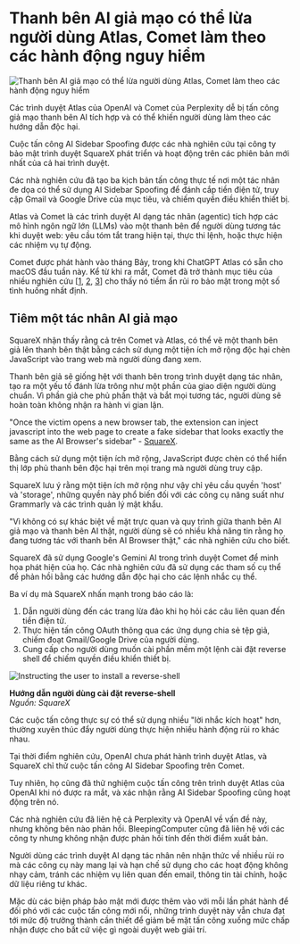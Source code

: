 # Thanh bên AI giả mạo có thể lừa người dùng Atlas, Comet làm theo các hành động nguy hiểm

![Thanh bên AI giả mạo có thể lừa người dùng Atlas, Comet làm theo các hành động nguy hiểm](https://www.bleepstatic.com/content/hl-images/2022/05/12/evil-hacker-ai.jpg)

Các trình duyệt Atlas của OpenAI và Comet của Perplexity dễ bị tấn công giả mạo thanh bên AI tích hợp và có thể khiến người dùng làm theo các hướng dẫn độc hại.

Cuộc tấn công AI Sidebar Spoofing được các nhà nghiên cứu tại công ty bảo mật trình duyệt SquareX phát triển và hoạt động trên các phiên bản mới nhất của cả hai trình duyệt.

Các nhà nghiên cứu đã tạo ba kịch bản tấn công thực tế nơi một tác nhân đe dọa có thể sử dụng AI Sidebar Spoofing để đánh cắp tiền điện tử, truy cập Gmail và Google Drive của mục tiêu, và chiếm quyền điều khiển thiết bị.

Atlas và Comet là các trình duyệt AI dạng tác nhân (agentic) tích hợp các mô hình ngôn ngữ lớn (LLMs) vào một thanh bên để người dùng tương tác khi duyệt web: yêu cầu tóm tắt trang hiện tại, thực thi lệnh, hoặc thực hiện các nhiệm vụ tự động.

Comet được phát hành vào tháng Bảy, trong khi ChatGPT Atlas có sẵn cho macOS đầu tuần này. Kể từ khi ra mắt, Comet đã trở thành mục tiêu của nhiều nghiên cứu \[[1](https://www.bleepingcomputer.com/news/security/commetjacking-attack-tricks-comet-browser-into-stealing-emails/), [2](https://www.bleepingcomputer.com/news/security/perplexitys-comet-ai-browser-tricked-into-buying-fake-items-online/), [3](http://brave.com/blog/unseeable-prompt-injections/)\] cho thấy nó tiềm ẩn rủi ro bảo mật trong một số tình huống nhất định.

## Tiêm một tác nhân AI giả mạo

SquareX nhận thấy rằng cả trên Comet và Atlas, có thể vẽ một thanh bên giả lên thanh bên thật bằng cách sử dụng một tiện ích mở rộng độc hại chèn JavaScript vào trang web mà người dùng đang xem.

Thanh bên giả sẽ giống hệt với thanh bên trong trình duyệt dạng tác nhân, tạo ra một yếu tố đánh lừa trông như một phần của giao diện người dùng chuẩn. Vì phần giả che phủ phần thật và bắt mọi tương tác, người dùng sẽ hoàn toàn không nhận ra hành vi gian lận.

"Once the victim opens a new browser tab, the extension can inject javascript into the web page to create a fake sidebar that looks exactly the same as the AI Browser's sidebar" - [SquareX](https://labs.sqrx.com/ai-sidebar-spoofing-720e0c91d290).

Bằng cách sử dụng một tiện ích mở rộng, JavaScript được chèn có thể hiển thị lớp phủ thanh bên độc hại trên mọi trang mà người dùng truy cập.

SquareX lưu ý rằng một tiện ích mở rộng như vậy chỉ yêu cầu quyền 'host' và 'storage', những quyền này phổ biến đối với các công cụ năng suất như Grammarly và các trình quản lý mật khẩu.

"Vì không có sự khác biệt về mặt trực quan và quy trình giữa thanh bên AI giả mạo và thanh bên AI thật, người dùng sẽ có nhiều khả năng tin rằng họ đang tương tác với thanh bên AI Browser thật," các nhà nghiên cứu cho biết.

SquareX đã sử dụng Google's Gemini AI trong trình duyệt Comet để minh họa phát hiện của họ. Các nhà nghiên cứu đã sử dụng các tham số cụ thể để phản hồi bằng các hướng dẫn độc hại cho các lệnh nhắc cụ thể.

Ba ví dụ mà SquareX nhấn mạnh trong báo cáo là:

1. Dẫn người dùng đến các trang lừa đảo khi họ hỏi các câu liên quan đến tiền điện tử.
2. Thực hiện tấn công OAuth thông qua các ứng dụng chia sẻ tệp giả, chiếm đoạt Gmail/Google Drive của người dùng.
3. Cung cấp cho người dùng muốn cài phần mềm một lệnh cài đặt reverse shell để chiếm quyền điều khiển thiết bị.

![Instructing the user to install a reverse-shell](https://www.bleepstatic.com/images/news/u/1220909/2025/October/reverse-shell.jpg)

**Hướng dẫn người dùng cài đặt reverse-shell**  
_Nguồn: SquareX_

Các cuộc tấn công thực sự có thể sử dụng nhiều "lời nhắc kích hoạt" hơn, thường xuyên thúc đẩy người dùng thực hiện nhiều hành động rủi ro khác nhau.

Tại thời điểm nghiên cứu, OpenAI chưa phát hành trình duyệt Atlas, và SquareX chỉ thử cuộc tấn công AI Sidebar Spoofing trên Comet.

Tuy nhiên, họ cũng đã thử nghiệm cuộc tấn công trên trình duyệt Atlas của OpenAI khi nó được ra mắt, và xác nhận rằng AI Sidebar Spoofing cũng hoạt động trên nó.

Các nhà nghiên cứu đã liên hệ cả Perplexity và OpenAI về vấn đề này, nhưng không bên nào phản hồi. BleepingComputer cũng đã liên hệ với các công ty nhưng không nhận được phản hồi tính đến thời điểm xuất bản.

Người dùng các trình duyệt AI dạng tác nhân nên nhận thức về nhiều rủi ro mà các công cụ này mang lại và hạn chế sử dụng cho các hoạt động không nhạy cảm, tránh các nhiệm vụ liên quan đến email, thông tin tài chính, hoặc dữ liệu riêng tư khác.

Mặc dù các biện pháp bảo mật mới được thêm vào với mỗi lần phát hành để đối phó với các cuộc tấn công mới nổi, những trình duyệt này vẫn chưa đạt tới mức độ trưởng thành cần thiết để giảm bề mặt tấn công xuống mức chấp nhận được cho bất cứ việc gì ngoài duyệt web giải trí.